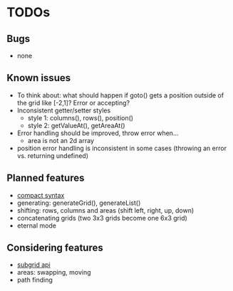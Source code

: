 # TODOs

## Bugs

* none

## Known issues

* To think about: what should happen if goto() gets a position outside of the grid like [-2,1]? Error or accepting?
* Inconsistent getter/setter styles
    * style 1: columns(), rows(), position()
    * style 2: getValueAt(), getAreaAt()
* Error handling should be improved, throw error when... 
    * area is not an 2d array
* position error handling is inconsistent in some cases (throwing an error vs. returning undefined)

## Planned features

* [compact syntax](compact-syntax.md)
* generating: generateGrid(), generateList()
* shifting: rows, columns and areas (shift left, right, up, down)
* concatenating grids (two 3x3 grids become one 6x3 grid)
* eternal mode

## Considering features

* [subgrid api](subrid-api.md)
* areas: swapping, moving
* path finding


